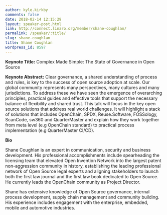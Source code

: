 ```yaml
---
author: kyle.kirkby
comments: false
date: 2018-02-14 12:15:29
layout: speaker-post.html
link: http://connect.linaro.org/member/shane-coughlan/
permalink: /speaker/:title/
slug: shane-coughlan
title: Shane Coughlan
wordpress_id: 8597
---
```


**Keynote Title:** Complex Made Simple: The State of Governance in Open Source

**Keynote Abstract:** Clear governance, a shared understanding of process and rules, is key to the success of open source adoption at scale. Our global community represents many perspectives, many cultures and many jurisdictions. To address these we have seen the emergence of overarching principles, practical guides and effective tools that support the necessary balance of flexibility and shared trust. This talk will focus in the key open source solutions that address real world challenges. It will highlight a stack of solutions that includes OpenChain, SPDX, Reuse.Software, FOSSology, ScanCode, sw360 and QuarterMaster and explain how they work together from meta level (e.g OpenChain standard) to practical process implementation (e.g QuarterMaster CI/CD).

**Bio**

Shane Coughlan is an expert in communication, security and business development. His professional accomplishments include spearheading the licensing team that elevated Open Invention Network into the largest patent non-aggression community in history, establishing the leading professional network of Open Source legal experts and aligning stakeholders to launch both the first law journal and the first law book dedicated to Open Source. He currently leads the OpenChain community as Project Director.

Shane has extensive knowledge of Open Source governance, internal process development, supply chain management and community building. His experience includes engagement with the enterprise, embedded, mobile and automotive industries.